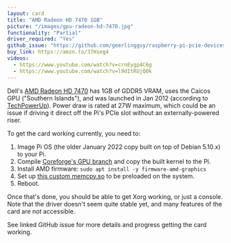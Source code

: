 ```yaml
---
layout: card
title: "AMD Radeon HD 7470 1GB"
picture: "/images/gpu-radeon-hd-7470.jpg"
functionality: "Partial"
driver_required: "Yes"
github_issue: "https://github.com/geerlingguy/raspberry-pi-pcie-devices/issues/430"
buy_link: https://amzn.to/37Hseg4
videos:
  - https://www.youtube.com/watch?v=crnEygp4C6g
  - https://www.youtube.com/watch?v=l9dItRUjQ0k
---
```

Dell's [AMD Radeon HD 7470](https://amzn.to/37Hseg4) has 1GB of GDDR5 VRAM, uses the Caicos GPU ("Southern Islands"), and was launched in Jan 2012 (according to [TechPowerUp](https://www.techpowerup.com/gpu-specs/radeon-hd-7470-oem.c299)). Power draw is rated at 27W maximum, which could be an issue if driving it direct off the Pi's PCIe slot without an externally-powered riser.

To get the card working currently, you need to:

  1. Image Pi OS (the older January 2022 copy built on top of Debian 5.10.x) to your Pi.
  2. Compile [Coreforge's GPU branch](https://github.com/Coreforge/linux/pull/1) and copy the built kernel to the Pi.
  3. Install AMD firmware: `sudo apt install -y firmware-amd-graphics`
  4. Set up [this custom memcpy.so](https://gist.github.com/Coreforge/91da3d410ec7eb0ef5bc8dee24b91359) to be preloaded on the system.
  5. Reboot.

Once that's done, you should be able to get Xorg working, or just a console. Note that the driver doesn't seem quite stable yet, and many features of the card are not accessible.

See linked GitHub issue for more details and progress getting the card working.
